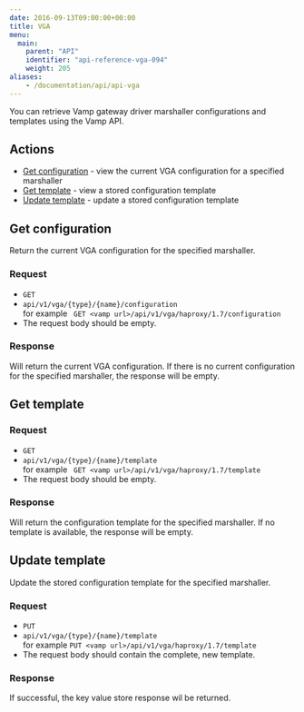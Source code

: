 ```yaml
---
date: 2016-09-13T09:00:00+00:00
title: VGA
menu:
  main:
    parent: "API"
    identifier: "api-reference-vga-094"
    weight: 205
aliases:
    - /documentation/api/api-vga
---
```


You can retrieve Vamp gateway driver marshaller configurations and templates using the Vamp API.

## Actions

* [Get configuration](/documentation/api/v0.9.4/api-vga/#get-configuration) - view the current VGA configuration for a specified marshaller
* [Get template](/documentation/api/v0.9.4/api-vga/#get-template) - view a stored configuration template
* [Update template](/documentation/api/v0.9.4/api-vga/#update-template) - update a stored configuration template


## Get configuration
Return the current VGA configuration for the specified marshaller. 

### Request

* `GET`
* `api/v1/vga/{type}/{name}/configuration`  
  for example ` GET <vamp url>/api/v1/vga/haproxy/1.7/configuration`
* The request body should be empty.

### Response
Will return the current VGA configuration. If there is no current configuration for the specified marshaller, the response will be empty.


## Get template

### Request

* `GET`
* `api/v1/vga/{type}/{name}/template`  
  for example ` GET <vamp url>/api/v1/vga/haproxy/1.7/template`
* The request body should be empty.

### Response
Will return the configuration template for the specified marshaller. If no template is available, the response will be empty.

## Update template
Update the stored configuration template for the specified marshaller.

### Request

* `PUT`
* `api/v1/vga/{type}/{name}/template`  
  for example `PUT <vamp url>/api/v1/vga/haproxy/1.7/template`
* The request body should contain the complete, new template. 

### Response
If successful, the key value store response wil be returned. 



